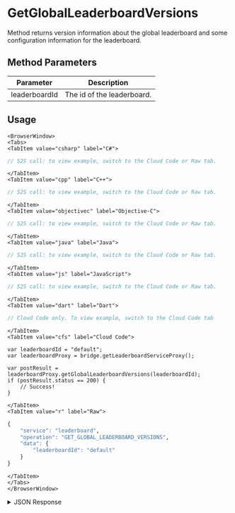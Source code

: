 # GetGlobalLeaderboardVersions

Method returns version information about the global leaderboard and some configuration information for the leaderboard.

<PartialServop service_name="leaderboard" operation_name="GET_GLOBAL_LEADERBOARD_VERSIONS" />

## Method Parameters
Parameter | Description
--------- | -----------
leaderboardId | The id of the leaderboard. 

## Usage

```mdx-code-block
<BrowserWindow>
<Tabs>
<TabItem value="csharp" label="C#">
```

```csharp
// S2S call: to view example, switch to the Cloud Code or Raw tab.
```

```mdx-code-block
</TabItem>
<TabItem value="cpp" label="C++">
```

```cpp
// S2S call: to view example, switch to the Cloud Code or Raw tab.
```

```mdx-code-block
</TabItem>
<TabItem value="objectivec" label="Objective-C">
```

```objectivec
// S2S call: to view example, switch to the Cloud Code or Raw tab.
```

```mdx-code-block
</TabItem>
<TabItem value="java" label="Java">
```

```java
// S2S call: to view example, switch to the Cloud Code or Raw tab.
```

```mdx-code-block
</TabItem>
<TabItem value="js" label="JavaScript">
```

```javascript
// S2S call: to view example, switch to the Cloud Code or Raw tab.
```

```mdx-code-block
</TabItem>
<TabItem value="dart" label="Dart">
```

```dart
// Cloud Code only. To view example, switch to the Cloud Code tab
```

```mdx-code-block
</TabItem>
<TabItem value="cfs" label="Cloud Code">
```

```cfscript
var leaderboardId = "default";
var leaderboardProxy = bridge.getLeaderboardServiceProxy();

var postResult = leaderboardProxy.getGlobalLeaderboardVersions(leaderboardId);
if (postResult.status == 200) {
    // Success!
}
```

```mdx-code-block
</TabItem>
<TabItem value="r" label="Raw">
```

```r
{
	"service": "leaderboard",
	"operation": "GET_GLOBAL_LEADERBOARD_VERSIONS",
	"data": {
		"leaderboardId": "default"
	}
}
```

```mdx-code-block
</TabItem>
</Tabs>
</BrowserWindow>
```

<details>
<summary>JSON Response</summary>

```json
{
    "status": 200,
    "data": {
        "leaderboardId" : "L1",
        "leaderboardType" : "HIGH_VALUE",
        "rotationType" : "WEEKLY",
        "retainedCount" : 2,
        "versions": [
            {
                "versionId": 27,
                "startingAt": 1434499200000,
                "endingAt": 1435104000000
            },
            {
                "versionId": 26,
                "startingAt": 1433894400000,
                "endingAt": 1434499200000
            }
        ]
    }
}
```
</details>

